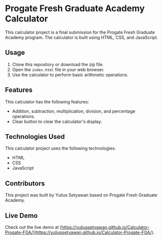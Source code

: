 # Progate Fresh Graduate Academy Calculator

This calculator project is a final submission for the Progate Fresh Graduate Academy program. The calculator is built using HTML, CSS, and JavaScript.

## Usage

1. Clone this repository or download the zip file.
2. Open the `index.html` file in your web browser.
3. Use the calculator to perform basic arithmetic operations.

## Features

This calculator has the following features:

- Addition, subtraction, multiplication, division, and percentage operations.
- Clear button to clear the calculator's display.


## Technologies Used

This calculator project uses the following technologies:

- HTML
- CSS
- JavaScript

## Contributors

This project was built by Yulius Setyawan based on Progate Fresh Graduate Academy.

## Live Demo

Check out the live demo at [https://yuliussetyawan.github.io/Calculator-Progate-FGA/](https://yuliussetyawan.github.io/Calculator-Progate-FGA/).


